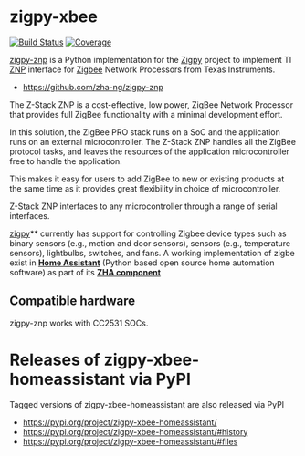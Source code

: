 # zigpy-xbee

[![Build Status](https://travis-ci.org/zha-ng/zigpy-znp.svg?branch=master)](https://travis-ci.org/zha-ng/zigpy-znp)
[![Coverage](https://coveralls.io/repos/github/zha-ng/zigpy-znp/badge.svg?branch=master)](https://coveralls.io/github/zha-ng/zigpy-znp?branch=master)

[zigpy-znp](https://github.com/zha-ng/zigpy-zhp/) is a Python implementation for the [Zigpy](https://github.com/zigpy/) project to implement TI [ZNP](http://dev.ti.com/tirex/content/simplelink_zigbee_sdk_plugin_2_20_00_06/docs/zigbee_user_guide/html/zigbee/developing_zigbee_applications/znp_interface/znp_interface.html?highlight=znp) interface for [Zigbee](https://www.zigbee.org) Network Processors from Texas Instruments.

- https://github.com/zha-ng/zigpy-znp

The Z-Stack ZNP is a cost-effective, low power, ZigBee Network Processor that provides full ZigBee functionality with a minimal development effort.

In this solution, the ZigBee PRO stack runs on a SoC and the application runs on an external microcontroller. The Z-Stack ZNP handles all the ZigBee protocol tasks, and leaves the resources of the application microcontroller free to handle the application.

This makes it easy for users to add ZigBee to new or existing products at the same time as it provides great flexibility in choice of microcontroller.

Z-Stack ZNP interfaces to any microcontroller through a range of serial interfaces.

[zigpy](https://github.com/zigpy/zigpy/)** currently has support for controlling Zigbee device types such as binary sensors (e.g., motion and door sensors), sensors (e.g., temperature sensors), lightbulbs, switches, and fans. A working implementation of zigbe exist in **[Home Assistant](https://www.home-assistant.io)** (Python based open source home automation software) as part of its **[ZHA component](https://www.home-assistant.io/components/zha/)**

## Compatible hardware

zigpy-znp works with CC2531 SOCs.


# Releases of zigpy-xbee-homeassistant via PyPI
Tagged versions of zigpy-xbee-homeassistant are also released via PyPI

- https://pypi.org/project/zigpy-xbee-homeassistant/
- https://pypi.org/project/zigpy-xbee-homeassistant/#history
- https://pypi.org/project/zigpy-xbee-homeassistant/#files

